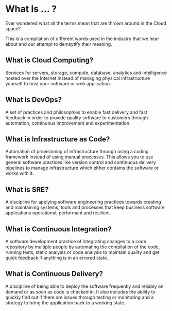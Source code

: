 # What Is ... ?

Ever wondered what all the terms mean that are thrown around in the Cloud space?

This is a compilation of different words used in the industry that we hear about and our attempt to demsytify their meaning.

## What is Cloud Computing?

Services for servers, storage, compute, database, analytics and intelligence hosted over the Internet instead of managing physical infrastructure yourself to host your software or web application.

## What is DevOps?

A set of practices and philosophies to enable fast delivery and fast feedback in order to provide quality software to customers through automation, continuous improvement and experimentation.

## What is Infrastructure as Code?

Automation of provisioning of infrastructure through using a coding framework instead of using manual processes. This allows you to use general software practices like version control and continuous delivery pipelines to manage infrastructure which either contains the software or works with it.

## What is SRE?

A discipline for applying software engineering practices towards creating and maintaining systems, tools and processes that keep business software applications operational, performant and resilient.

## What is Continuous Integration?

A software development practice of integrating changes to a code repository by multiple people by automating the compilation of the code, running tests, static analysis or code analysis to maintain quality and get quick feedback if anything is in an errored state.

## What is Continuous Delivery?

A discipline of being able to deploy the software frequently and reliably on demand or as soon as code is checked in. It also includes the ability to quickly find out if there are issues through testing or monitoring and a strategy to bring the application back to a working state.
